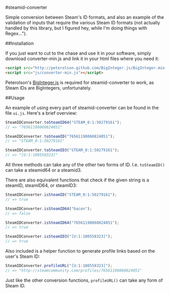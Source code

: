 #steamid-converter

Simple conversion between Steam's ID formats, and also an example of the validation
of inputs that require the various Steam ID formats (not actually handled by this library, but I figured
hey, while I'm doing things with Regex...").

##Installation

If you just want to cut to the chase and use it in your software, simply
download converter-min.js and link it in your html files where you need it:

```html
<script src="http://peterolson.github.com/BigInteger.js/BigInteger.min.js"></script>
<script src="js/converter-min.js"></script>
```

Peterolson's [BigInteger.js](https://github.com/peterolson/BigInteger.js) is required for steamid-converter
to work, as Steam IDs are BigIntegers, unfortunately.

##Usage

An example of using every part of steamid-converter can be found in the file `ui.js`. Here's a brief overview:

```javascript
SteamIDConverter.toSteamID64("STEAM_0:1:50279161");
// => "76561198060824051"

SteamIDConverter.toSteamID("76561198060824051");
// => "STEAM_0:1:50279161"

SteamIDConverter.toSteamID3("STEAM_0:1:50279161");
// => "[U:1:100558323]"
```

All three methods can take any of the other two forms of ID. I.e. `toSteamID()` can take a steamid64 or a steamid3.

There are also equivalent functions that check if the given string is a steamID, steamID64, or steamID3:

```javascript
SteamIDConverter.isSteamID("STEAM_0:1:50279161");
// => true

SteamIDConverter.isSteamID64("bacon");
// => false

SteamIDConverter.isSteamID64("76561198060824051");
// => true

SteamIDConverter.isSteamID3("[U:1:100558323]");
// => true
```

Also included is a helper function to generate profile links based on the user's Steam ID:

```javascript
SteamIDConverter.profileURL("[U:1:100558323]");
// => "http://steamcommunity.com/profiles/76561198060824051"
```

Just like the other conversion functions, `profileURL()` can take any form of Steam ID.
